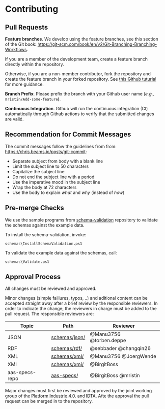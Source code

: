 # Contributing

## Pull Requests

**Feature branches**. We develop using the feature branches, see this section of the Git book:
https://git-scm.com/book/en/v2/Git-Branching-Branching-Workflows.

If you are a member of the development team, create a feature branch directly
within the repository.

Otherwise, if you are a non-member contributor, fork the repository and create
the feature branch in your forked repository. See [this Github tuturial](
https://help.github.com/en/github/collaborating-with-issues-and-pull-requests/creating-a-pull-request-from-a-fork
) for more guidance. 

**Branch Prefix**. Please prefix the branch with your Github user name 
(*e.g.,* `mristin/Add-some-feature`).

**Continuous Integration**. Github will run the continuous integration (CI) 
automatically through Github actions to verify that the submitted changes are
valid.

## Recommendation for Commit Messages

The commit messages follow the guidelines from 
from https://chris.beams.io/posts/git-commit:
* Separate subject from body with a blank line
* Limit the subject line to 50 characters
* Capitalize the subject line
* Do not end the subject line with a period
* Use the imperative mood in the subject line
* Wrap the body at 72 characters
* Use the body to explain *what* and *why* (instead of *how*)

## Pre-merge Checks

We use the sample programs from 
[schema-validation](https://github.com/admin-shell-io/schema-validation) 
repository to validate the schemas against the example data.

To install the schema-validation, invoke:

```
schemas\InstallSchemaValidation.ps1
```

To validate the example data against the schemas, call:

```
schemas\Validate.ps1
```

## Approval Process
All changes must be reviewed and approved.

Minor changes (simple failiures, typos, ..) and aditional content can be accepted straight away after a brief review by the responsible reviewers.
In order to indicate the change, the reviewers in charge must be added to the pull request.
The responsible reviewers are:

| Topic | Path | Reviewer |
| ------------- | ------------- | ------------- |
| JSON | [schemas/json/](schemas/json/) | @Manu3756 @torben.deppe |
| RDF | [schemas/rdf/](schemas/rdf/) | @sebbader @changqin26 |
| XML | [schemas/xml/](schemas/xml/) | @Manu3756 @JoergWende |
| XMI | [schemas/xmi/](schemas/xmi/) | @BirgitBoss |
| aas-specs-repo | [aas-specs/](https://github.com/admin-shell-io/aas-specs) | @BirgitBoss @mristin |


Major changes must first be reviewed and approved by the joint working group of the [Platform Industrie 4.0](http://www.plattform-i40.de). and [IDTA](https://industrialdigitaltwin.org/).
Afte the approval the pull request can be merged in to the repository.
